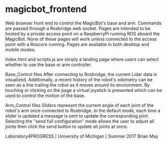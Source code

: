 # magicbot_frontend
Web browser front end to control the MagicBot's base and arm.  Commands are passed through a Rosbridge web socket.
Pages are intended to be hosted by a private access point on a RaspberryPi running ROS aboard the MagicBot.
None of these pages will work unless connected to the access point with a Roscore running.
Pages are available in both desktop and mobile modes.

Index.html and scripts.js are simply a landing page where users can select whether to use the base or arm controller.

Base_Control files
After connecting to Rosbridge, the current Lidar data is visualized.
Additionally, a recent history of the robot's odometry can be seen as a line trailing the robot as it moves around its environment.
By touching or clicking on the page a virtual joystick is presented which can be used to control the motion of the base.

Arm_Control files
Sliders represent the current angle of each joint of the robot's arm once connected to Rosbridge.
In the default mode, each time a slider is updated a message is sent to update the corresponding joint.
Selecting the "send full configuration" mode allows the user to adjust all joints then click the send button to update all joints at once.

Laboratory4PROGRESS | University of Michigan | Summer 2017
Brian May
